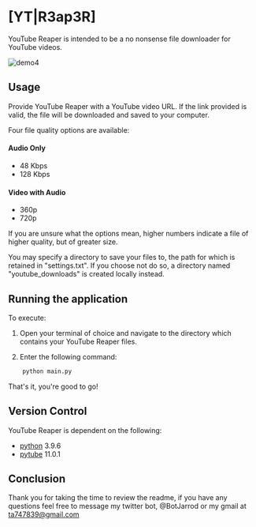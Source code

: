 # \[YT|R3ap3R\]
YouTube Reaper is intended to be a no nonsense file downloader for YouTube videos.

![demo4](https://user-images.githubusercontent.com/87616660/140236934-da803b55-742b-4073-9478-c0aa7326e254.gif)

## Usage
Provide YouTube Reaper with a YouTube video URL. If the link provided is valid, the file will be downloaded and saved to your computer.

Four file quality options are available:

#### Audio Only
- 48 Kbps
- 128 Kbps

#### Video with Audio
- 360p
- 720p

If you are unsure what the options mean, higher numbers indicate a file of higher quality, but of greater size. 

You may specify a directory to save your files to, the path for which is retained in "settings.txt". If you choose not do so, a directory named "youtube_downloads" is created locally instead.

## Running the application
To execute: 

1. Open your terminal of choice and navigate to the directory which contains your YouTube Reaper files.

2. Enter the following command:

```Bash
    python main.py
```

That's it, you're good to go!

## Version Control
YouTube Reaper is dependent on the following:

- [python](https://docs.python.org/3/) 3.9.6
- [pytube](https://pytube.io/en/latest/user/install.html) 11.0.1

## Conclusion
Thank you for taking the time to review the readme, if you have any questions feel free to message my twitter bot, @BotJarrod or my gmail at ta747839@gmail.com
